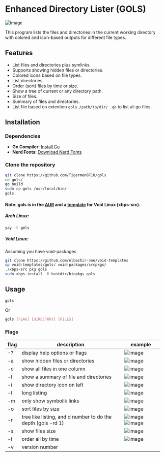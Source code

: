 # Enhanced Directory Lister (GOLS)

![image](https://i.postimg.cc/y6FhZJfq/golsscreenshot.png)

This program lists the files and directories in the current working directory with colored and icon-based outputs for different file types.

## Features

- List files and directories plus symlinks.
- Supports showing hidden files or directories.
- Colored icons based on file types.
- List directories.
- Order (sort) files by time or size.
- Show a tree of current or any directory path.
- Size of files.
- Summary of files and directories.
- List file based on extention ```gols /path/to/dir/ .go``` to list all go files.


## Installation

### Dependencies

- **Go Compiler**: [Install Go](https://go.dev/dl/)
- **Nerd Fonts**: [Download Nerd Fonts](https://www.nerdfonts.com/font-downloads)

### Clone the repository
```bash
git clone https://github.com/Tigermen0710/gols
cd gols/
go build
sudo cp gols /usr/local/bin/
gols
```

#### Note: gols is in the [AUR](https://aur.archlinux.org/packages/gols) and a [template](https://github.com/elbachir-one/void-templates) for Void Linux (xbps-src).

##### Arch Linux:
```bash
yay -S gols
```

##### Void Linux:

Assuming you have void-packages.
```bash
git clone https://github.com/elbachir-one/void-templates
cp void-templates/gols/ void-packages/srcpkgs/
./xbps-src pkg gols
sudo xbps-install -R hostdir/binpkgs gols
```

## Usage
```bash
gols
```
Or
```bash
gols [FLAG] [DIRECTORY] [FILES]
```

### Flags

| flag | description                                                  | example                                                                                         |
|------|--------------------------------------------------------------|-------------------------------------------------------------------------------------------------|
| -?   | display help options or flags                                | ![image](https://i.postimg.cc/htsDBSD7/image.png)                                               |
| -a   | show hidden files or directories                             | ![image](https://i.postimg.cc/zGsDxgmV/a-flag.png)                                              |
| -c   | show all files in one column                                 | ![image](https://github.com/user-attachments/assets/07ec7ab1-3740-487c-8602-03963b3c556d)       |
| -f   | show a summary of file and directories                       | ![image](https://i.postimg.cc/gcL2ZFDf/ff.png)                                                  |
| -i   | show directory icon on left                                  | ![image](https://i.postimg.cc/Z0tKKdX7/i.png)                                                   |
| -l   | long listing                                                 | ![image](https://github.com/user-attachments/assets/98a41e56-92b5-46ad-8780-e3c611476207)       |
| -m   | only show symbolik links                                     | ![image](https://i.postimg.cc/N2f5FZ1s/symlink.png)                                             |
| -o   | sort files by size                                           | ![image](https://github.com/user-attachments/assets/80e7ce61-b606-413e-9407-f71c812a54a3)       |
| -r   | tree like listing, and d number to do the depth (gols -rd 1) | ![image](https://i.postimg.cc/rsdQLxW4/tree.png) ![image](https://i.postimg.cc/PJ5NmZC4/rd.png) |
| -s   | show files size                                              | ![image](https://github.com/user-attachments/assets/433e18af-b869-4bfc-982a-6528341895a9)       |
| -t   | order all by time                                            | ![image](https://github.com/user-attachments/assets/7037b518-c08a-464c-847e-486966bfa7ff)       |
| -v   | version number                                               |                                                                                                 |
